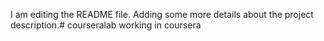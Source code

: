 I am editing the README file. Adding some more details about the project description.# courseralab
working in coursera
